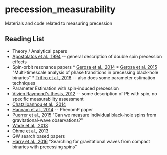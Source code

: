 # precession_measurability

Materials and code related to measuring precession

## Reading List

 * Theory / Analytical papers
  * [Apostolatos et al., 1994](http://journals.aps.org/prd/pdf/10.1103/PhysRevD.49.6274) -- general description of double spin precession effects
   * Spin-orbit resonance papers
    * [Gerosa et al., 2014](https://arxiv.org/pdf/1403.7147v2.pdf)
    * [Gerosa et al, 2015](http://arxiv.org/pdf/1506.03492v2.pdf) "Multi-timescale analysis of phase transitions in precessing black-hole binaries"
    * [Trifiro et al., 2016](http://arxiv.org/pdf/1507.05587v3.pdf) -- also does some parameter estimation techniques
 * Parameter Estimation with spin-induced precession
  * [Vivien Raymond's thesis, 2012](https://gwic.ligo.org/thesisprize/2012/raymond-thesis.pdf) -- some description of PE with spin, no specific measurability assessment
  * [Chatziioannou et al., 2014](https://arxiv.org/pdf/1404.3180v2.pdf)
  * [Hannam et al., 2014](http://arxiv.org/pdf/1308.3271v2.pdf) -- PhenomP paper
  * [Puerrer et al., 2015](http://arxiv.org/pdf/1512.04955v1.pdf) "Can we measure individual black-hole spins from gravitational-wave observations?"
  * [Wade et al., 2013](http://arxiv.org/pdf/1306.3901v2.pdf)
  * [Ohme et al., 2013](http://arxiv.org/pdf/1304.7017v2.pdf)
 * GW search based papers
  * [Harry et al., 2016](http://arxiv.org/pdf/1603.02444v2.pdf) "Searching for gravitational waves from compact binaries with precessing spins"
